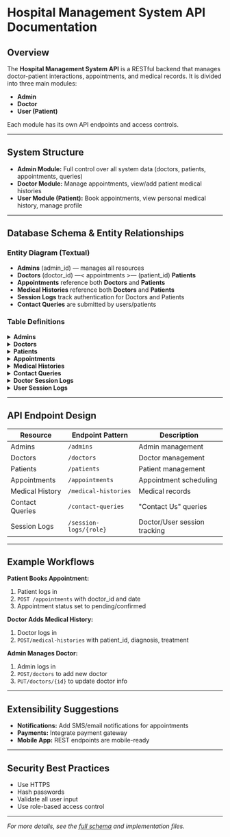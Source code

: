 # Hospital Management System API Documentation

## Overview

The **Hospital Management System API** is a RESTful backend that manages doctor-patient interactions, appointments, and medical records. It is divided into three main modules:
- **Admin**
- **Doctor**
- **User (Patient)**

Each module has its own API endpoints and access controls.

---

## System Structure

- **Admin Module:** Full control over all system data (doctors, patients, appointments, queries)
- **Doctor Module:** Manage appointments, view/add patient medical histories
- **User Module (Patient):** Book appointments, view personal medical history, manage profile

---

## Database Schema & Entity Relationships

### Entity Diagram (Textual)
- **Admins** (admin_id) — manages all resources
- **Doctors** (doctor_id) —< appointments >— (patient_id) **Patients**
- **Appointments** reference both **Doctors** and **Patients**
- **Medical Histories** reference both **Doctors** and **Patients**
- **Session Logs** track authentication for Doctors and Patients
- **Contact Queries** are submitted by users/patients

### Table Definitions

<details>
<summary><b>Admins</b></summary>

| Field        | Type           | Description               |
|--------------|----------------|---------------------------|
| admin_id     | INT (PK)       | Auto-incremented ID       |
| username     | VARCHAR(255)   | Admin username            |
| password     | VARCHAR(255)   | Hashed password           |
| email        | VARCHAR(255)   | Email address             |
| last_login   | DATETIME       | Last login timestamp      |
</details>

<details>
<summary><b>Doctors</b></summary>

| Field          | Type           | Description              |
|----------------|----------------|--------------------------|
| doctor_id      | INT (PK)       | Auto-incremented ID      |
| first_name     | VARCHAR(255)   | First name               |
| last_name      | VARCHAR(255)   | Last name                |
| specialization | VARCHAR(255)   | Medical specialty        |
| email          | VARCHAR(255)   | Email address            |
| phone_number   | VARCHAR(15)    | Phone number             |
| password       | VARCHAR(255)   | Hashed password          |
| status         | VARCHAR(50)    | Active/Inactive          |
</details>

<details>
<summary><b>Patients</b></summary>

| Field             | Type           | Description              |
|-------------------|----------------|--------------------------|
| patient_id        | INT (PK)       | Auto-incremented ID      |
| first_name        | VARCHAR(255)   | First name               |
| last_name         | VARCHAR(255)   | Last name                |
| dob               | DATE           | Date of birth            |
| email             | VARCHAR(255)   | Email                    |
| phone_number      | VARCHAR(15)    | Contact number           |
| gender            | VARCHAR(10)    | Gender                   |
| address           | TEXT           | Address                  |
| status            | VARCHAR(50)    | Active/Inactive          |
| registration_date | DATETIME       | Registration timestamp   |
</details>

<details>
<summary><b>Appointments</b></summary>

| Field            | Type           | Description                                               |
|------------------|----------------|-----------------------------------------------------------|
| appointment_id   | INT (PK)       | Auto-incremented ID                                       |
| patient_id       | INT (FK)       | References `patients.patient_id`                          |
| doctor_id        | INT (FK)       | References `doctors.doctor_id`                            |
| appointment_date | DATETIME       | Scheduled date/time                                       |
| status           | VARCHAR(20)    | Pending/Confirmed                                         |
| reason           | TEXT           | Appointment reason                                        |
| created_at       | DATETIME       | Creation timestamp                                        |
| updated_at       | DATETIME       | Last update timestamp                                     |
</details>

<details>
<summary><b>Medical Histories</b></summary>

| Field         | Type         | Description                                |
|---------------|--------------|--------------------------------------------|
| history_id    | INT (PK)     | Auto-incremented ID                        |
| patient_id    | INT (FK)     | References `patients.patient_id`           |
| doctor_id     | INT (FK)     | References `doctors.doctor_id`             |
| diagnosis     | TEXT         | Medical diagnosis                          |
| treatment     | TEXT         | Treatment details                          |
| date          | DATETIME     | Date of diagnosis/treatment                |
</details>

<details>
<summary><b>Contact Queries</b></summary>

| Field          | Type           | Description           |
|----------------|----------------|-----------------------|
| query_id       | INT (PK)       | Auto-incremented ID   |
| user_name      | VARCHAR(255)   | Name of submitter     |
| email          | VARCHAR(255)   | Email of submitter    |
| query_message  | TEXT           | Content of the query  |
| status         | VARCHAR(20)    | Pending/Responded     |
| submitted_date | DATETIME       | Submission timestamp  |
</details>

<details>
<summary><b>Doctor Session Logs</b></summary>

| Field       | Type         | Description                      |
|-------------|--------------|----------------------------------|
| log_id      | INT (PK)     | Auto-incremented ID              |
| doctor_id   | INT (FK)     | References `doctors.doctor_id`   |
| login_time  | DATETIME     | Login time                       |
| logout_time | DATETIME     | Logout time                      |
</details>

<details>
<summary><b>User Session Logs</b></summary>

| Field       | Type         | Description                      |
|-------------|--------------|----------------------------------|
| log_id      | INT (PK)     | Auto-incremented ID              |
| user_id     | INT (FK)     | References `patients.patient_id` |
| login_time  | DATETIME     | Login time                       |
| logout_time | DATETIME     | Logout time                      |
</details>

---

## API Endpoint Design

| Resource         | Endpoint Pattern                | Description                         |
|------------------|--------------------------------|-------------------------------------|
| Admins           | `/admins`                  | Admin management                    |
| Doctors          | `/doctors`                 | Doctor management                   |
| Patients         | `/patients`                | Patient management                  |
| Appointments     | `/appointments`            | Appointment scheduling              |
| Medical History  | `/medical-histories`       | Medical records                     |
| Contact Queries  | `/contact-queries`         | "Contact Us" queries                |
| Session Logs     | `/session-logs/{role}`     | Doctor/User session tracking        |

---

## Example Workflows

**Patient Books Appointment:**  
1. Patient logs in  
2. `POST /appointments` with doctor_id and date  
3. Appointment status set to pending/confirmed

**Doctor Adds Medical History:**  
1. Doctor logs in  
2. `POST/medical-histories` with patient_id, diagnosis, treatment

**Admin Manages Doctor:**  
1. Admin logs in  
2. `POST/doctors` to add new doctor  
3. `PUT/doctors/{id}` to update doctor info

---

## Extensibility Suggestions

- **Notifications:** Add SMS/email notifications for appointments
- **Payments:** Integrate payment gateway
- **Mobile App:** REST endpoints are mobile-ready

---

## Security Best Practices

- Use HTTPS
- Hash passwords
- Validate all user input
- Use role-based access control

---

*For more details, see the [full schema](./4.%20Hospital%20management%20system.md) and implementation files.*
